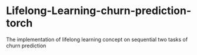 # Lifelong-Learning-churn-prediction-torch
The implementation of lifelong learning concept on sequential two tasks of churn prediction
